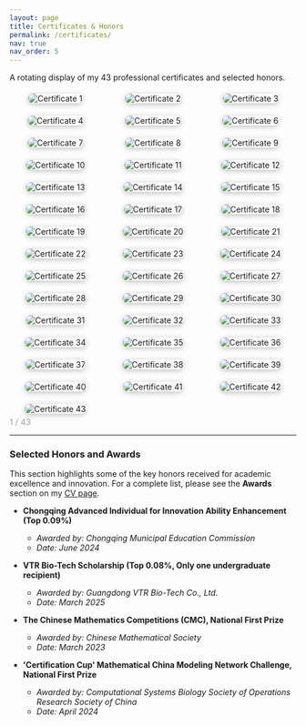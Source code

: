 ```yaml
---
layout: page
title: Certificates & Honors
permalink: /certificates/
nav: true
nav_order: 5
---
```


<!-- tiny-slider（无依赖，支持自动播放/拖拽/循环） -->
<link rel="stylesheet" href="https://cdnjs.cloudflare.com/ajax/libs/tiny-slider/2.9.4/tiny-slider.css" crossorigin="anonymous" referrerpolicy="no-referrer"/>

<style>
  /* 轮播容器与图片样式 */
  #certs .slide {
    display: flex;
    align-items: center;
    justify-content: center;
    padding: 6px;
  }
  #certs .slide img{
    display: block;
    max-height: 220px;         /* 控制高度，避免过大 */
    max-width: 100%;
    width: auto;
    height: auto;
    object-fit: contain;
    border-radius: 8px;
    box-shadow: 0 2px 10px rgba(0,0,0,.25);
    background: rgba(255,255,255,.04);
  }

  /* Fallback：如果 tiny-slider 未加载成功，则静态三列栅格展示所有图片 */
  #certs .my-slider:not(.tns-slider){
    display: grid;
    grid-template-columns: repeat(3, minmax(0,1fr));
    gap: 10px;
  }

  /* tiny-slider 控制按钮 */
  #certs .tns-controls{
    display: flex;
    justify-content: center;
    gap: 12px;
    margin-top: 6px;
  }
  #certs .tns-controls button{
    background: transparent;
    border: 0;
    font-size: 26px;
    line-height: 1;
    padding: .25rem .5rem;
    color: var(--bs-body-color, #e5e5e5);
    opacity: .85;
    cursor: pointer;
  }
  #certs .tns-controls button:hover{ opacity: 1; }

  /* 计数器 */
  #certs .counter{
    font-size: .9rem;
    color: #9aa0a6;
  }
</style>

<p class="text-center">A rotating display of my 43 professional certificates and selected honors.</p>

<div id="certs" class="container my-3">
  <div class="my-slider">
    <div class="slide"><img src="{{ '/assets/img/certificates/1.jpg'  | relative_url }}" alt="Certificate 1"  loading="lazy"></div>
    <div class="slide"><img src="{{ '/assets/img/certificates/2.jpg'  | relative_url }}" alt="Certificate 2"  loading="lazy"></div>
    <div class="slide"><img src="{{ '/assets/img/certificates/3.jpg'  | relative_url }}" alt="Certificate 3"  loading="lazy"></div>
    <div class="slide"><img src="{{ '/assets/img/certificates/4.jpg'  | relative_url }}" alt="Certificate 4"  loading="lazy"></div>
    <div class="slide"><img src="{{ '/assets/img/certificates/5.jpg'  | relative_url }}" alt="Certificate 5"  loading="lazy"></div>
    <div class="slide"><img src="{{ '/assets/img/certificates/6.jpg'  | relative_url }}" alt="Certificate 6"  loading="lazy"></div>
    <div class="slide"><img src="{{ '/assets/img/certificates/7.jpg'  | relative_url }}" alt="Certificate 7"  loading="lazy"></div>
    <div class="slide"><img src="{{ '/assets/img/certificates/8.jpg'  | relative_url }}" alt="Certificate 8"  loading="lazy"></div>
    <div class="slide"><img src="{{ '/assets/img/certificates/9.jpg'  | relative_url }}" alt="Certificate 9"  loading="lazy"></div>
    <div class="slide"><img src="{{ '/assets/img/certificates/10.jpg' | relative_url }}" alt="Certificate 10" loading="lazy"></div>
    <div class="slide"><img src="{{ '/assets/img/certificates/11.jpg' | relative_url }}" alt="Certificate 11" loading="lazy"></div>
    <div class="slide"><img src="{{ '/assets/img/certificates/12.jpg' | relative_url }}" alt="Certificate 12" loading="lazy"></div>
    <div class="slide"><img src="{{ '/assets/img/certificates/13.jpg' | relative_url }}" alt="Certificate 13" loading="lazy"></div>
    <div class="slide"><img src="{{ '/assets/img/certificates/14.jpg' | relative_url }}" alt="Certificate 14" loading="lazy"></div>
    <div class="slide"><img src="{{ '/assets/img/certificates/15.jpg' | relative_url }}" alt="Certificate 15" loading="lazy"></div>
    <div class="slide"><img src="{{ '/assets/img/certificates/16.jpg' | relative_url }}" alt="Certificate 16" loading="lazy"></div>
    <div class="slide"><img src="{{ '/assets/img/certificates/17.jpg' | relative_url }}" alt="Certificate 17" loading="lazy"></div>
    <div class="slide"><img src="{{ '/assets/img/certificates/18.jpg' | relative_url }}" alt="Certificate 18" loading="lazy"></div>
    <div class="slide"><img src="{{ '/assets/img/certificates/19.jpg' | relative_url }}" alt="Certificate 19" loading="lazy"></div>
    <div class="slide"><img src="{{ '/assets/img/certificates/20.jpg' | relative_url }}" alt="Certificate 20" loading="lazy"></div>
    <div class="slide"><img src="{{ '/assets/img/certificates/21.jpg' | relative_url }}" alt="Certificate 21" loading="lazy"></div>
    <div class="slide"><img src="{{ '/assets/img/certificates/22.jpg' | relative_url }}" alt="Certificate 22" loading="lazy"></div>
    <div class="slide"><img src="{{ '/assets/img/certificates/23.jpg' | relative_url }}" alt="Certificate 23" loading="lazy"></div>
    <div class="slide"><img src="{{ '/assets/img/certificates/24.jpg' | relative_url }}" alt="Certificate 24" loading="lazy"></div>
    <div class="slide"><img src="{{ '/assets/img/certificates/25.jpg' | relative_url }}" alt="Certificate 25" loading="lazy"></div>
    <div class="slide"><img src="{{ '/assets/img/certificates/26.jpg' | relative_url }}" alt="Certificate 26" loading="lazy"></div>
    <div class="slide"><img src="{{ '/assets/img/certificates/27.jpg' | relative_url }}" alt="Certificate 27" loading="lazy"></div>
    <div class="slide"><img src="{{ '/assets/img/certificates/28.jpg' | relative_url }}" alt="Certificate 28" loading="lazy"></div>
    <div class="slide"><img src="{{ '/assets/img/certificates/29.jpg' | relative_url }}" alt="Certificate 29" loading="lazy"></div>
    <div class="slide"><img src="{{ '/assets/img/certificates/30.jpg' | relative_url }}" alt="Certificate 30" loading="lazy"></div>
    <div class="slide"><img src="{{ '/assets/img/certificates/31.jpg' | relative_url }}" alt="Certificate 31" loading="lazy"></div>
    <div class="slide"><img src="{{ '/assets/img/certificates/32.jpg' | relative_url }}" alt="Certificate 32" loading="lazy"></div>
    <div class="slide"><img src="{{ '/assets/img/certificates/33.jpg' | relative_url }}" alt="Certificate 33" loading="lazy"></div>
    <div class="slide"><img src="{{ '/assets/img/certificates/34.jpg' | relative_url }}" alt="Certificate 34" loading="lazy"></div>
    <div class="slide"><img src="{{ '/assets/img/certificates/35.jpg' | relative_url }}" alt="Certificate 35" loading="lazy"></div>
    <div class="slide"><img src="{{ '/assets/img/certificates/36.jpg' | relative_url }}" alt="Certificate 36" loading="lazy"></div>
    <div class="slide"><img src="{{ '/assets/img/certificates/37.jpg' | relative_url }}" alt="Certificate 37" loading="lazy"></div>
    <div class="slide"><img src="{{ '/assets/img/certificates/38.jpg' | relative_url }}" alt="Certificate 38" loading="lazy"></div>
    <div class="slide"><img src="{{ '/assets/img/certificates/39.jpg' | relative_url }}" alt="Certificate 39" loading="lazy"></div>
    <div class="slide"><img src="{{ '/assets/img/certificates/40.jpg' | relative_url }}" alt="Certificate 40" loading="lazy"></div>
    <div class="slide"><img src="{{ '/assets/img/certificates/41.jpg' | relative_url }}" alt="Certificate 41" loading="lazy"></div>
    <div class="slide"><img src="{{ '/assets/img/certificates/42.jpg' | relative_url }}" alt="Certificate 42" loading="lazy"></div>
    <div class="slide"><img src="{{ '/assets/img/certificates/43.jpg' | relative_url }}" alt="Certificate 43" loading="lazy"></div>
  </div>

  <div class="d-flex justify-content-center align-items-center gap-2 mt-2">
    <div class="counter" id="cert-count">1 / 43</div>
  </div>
</div>

<script src="https://cdnjs.cloudflare.com/ajax/libs/tiny-slider/2.9.4/min/tiny-slider.js" crossorigin="anonymous" referrerpolicy="no-referrer"></script>
<script>
(function () {
  if (window.tns) {
    var slider = tns({
      container: '#certs .my-slider',
      items: 3,                // 一次显示3张
      gutter: 10,              // 图片间距
      slideBy: 1,              // 每次滑动1张
      mouseDrag: true,         // 支持拖拽/触摸
      swipeAngle: 15,
      autoplay: true,          // 自动播放
      autoplayTimeout: 2500,   // 自动播放间隔(ms)
      autoplayHoverPause: true,
      autoplayButtonOutput: false,
      speed: 400,
      loop: true,              // 无限循环
      controls: true,          // 左右按钮
      controlsText: ['‹','›'],
      nav: false,              // 关闭小圆点
      responsive: {
        0:   { items: 1 },     // 手机
        576: { items: 2 },     // 平板
        992: { items: 3 }      // 桌面
      }
    });

    // 计数器（当前/总数）
    var total = slider.getInfo().slideCount;
    var counter = document.getElementById('cert-count');
    function updateCounter(){
      var i = slider.getInfo().displayIndex; // 1-based
      counter.textContent = i + ' / ' + total;
    }
    slider.events.on('indexChanged', updateCounter);
    updateCounter();
  } else {
    // tiny-slider 未加载时，给出总数
    document.getElementById('cert-count').textContent = '43 / 43';
  }
})();
</script>

<hr>

### Selected Honors and Awards

This section highlights some of the key honors received for academic excellence and innovation. For a complete list, please see the **Awards** section on my [CV page](/cv/).

* **Chongqing Advanced Individual for Innovation Ability Enhancement (Top 0.09%)**
  * *Awarded by: Chongqing Municipal Education Commission*
  * *Date: June 2024*

* **VTR Bio-Tech Scholarship (Top 0.08%, Only one undergraduate recipient)**
  * *Awarded by: Guangdong VTR Bio-Tech Co., Ltd.*
  * *Date: March 2025*

* **The Chinese Mathematics Competitions (CMC), National First Prize**
  * *Awarded by: Chinese Mathematical Society*
  * *Date: March 2023*

* **'Certification Cup' Mathematical China Modeling Network Challenge, National First Prize**
  * *Awarded by: Computational Systems Biology Society of Operations Research Society of China*
  * *Date: April 2024*
